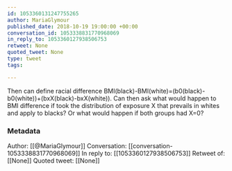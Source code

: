 ```yaml
---
id: 1053360131247755265
author: MariaGlymour
published_date: 2018-10-19 19:00:00 +00:00
conversation_id: 1053338831770968069
in_reply_to: 1053360127938506753
retweet: None
quoted_tweet: None
type: tweet
tags:

---
```


Then can define racial difference BMI(black)-BMI(white)=(b0(black)-b0(white))+(bxX(black)-bxX(white)). Can then ask what would happen to BMI difference if took the distribution of exposure X that prevails in whites and apply to blacks? Or what would happen if both groups had X=0?

### Metadata

Author: [[@MariaGlymour]]
Conversation: [[conversation-1053338831770968069]]
In reply to: [[1053360127938506753]]
Retweet of: [[None]]
Quoted tweet: [[None]]
